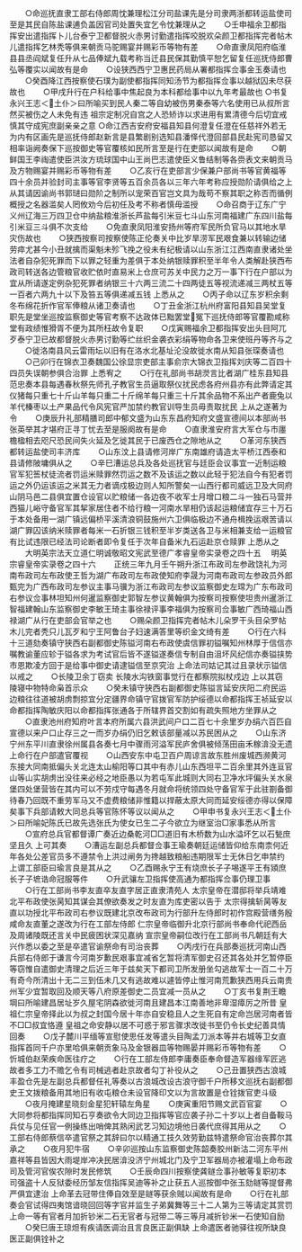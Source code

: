 <!-- { "loadSidebar": true } -->
　　○命巡抚直隶工部右侍郎周忱兼理松江分司盐课先是分司隶两浙都转运盐使司至是其民自陈盐课逋负盖因官司处置失宜乞令忱兼理从之
　　○壬申福余卫都指挥安出遣指挥卜儿台泰宁卫都督脱火赤男讨勤遣指挥咬脱欢朵颜卫都指挥完者帖木儿遣指挥乞林秃等俱来朝贡马驼赐宴并赐彩币等物有差
　　○命直隶凤阳府临淮县县丞阎斌复任升从七品俸斌九载考称当迁县民保其勤慎平恕乞留复任巡抚侍郎曹弘等覆实以闻故有是命
　　○设狭西西宁卫惠民药局从署都指挥佥事金玉奏请也
　　○癸酉降江西按察使石璞为副使都指挥同知汤节为都指挥佥事以越狱囚未尽获故也
　　○甲戌升行在户科给事中焦起良为本科都给事中以九年考最故也
○书复永兴王志＜土仆＞曰所喻买到民人秦二等自幼被伤男秦泰等六名使用已从叔所言然买被伤之人未免有违  祖宗定制况自宫之人恐矫诈以求进用有累清德今后切宜戒慎其守成宪庶副亲亲之意
○命江西吉安府安福县知县何澄复任澄在任慈祥外若无为内有区画先是巡抚侍郎赵新言是县繁剧别选知县潘怿代澄回部县民赴宪司恳留又相率诣阙奏保下巡按御史等官覆核如民所言至是行在吏部以闻故有是命
　　○朝鲜国王李祹遣使臣洪汝方琉球国中山王尚巴志遣使臣义鲁结制等各赍表文来朝贡马及方物赐宴并赐彩币等物有差
　　○乙亥行在吏部言少保兼户部尚书等官黄福等四十余员并验封司主事等官李贤等五百余员各以三年六年考称应授勋阶请俱给之上从其请因谕尚书郭琎曰勋阶之制所以宠荣百官岂文具为哉苟不察其职之称否而循例概授之名器滥矣人罔攸劝今后初任及考不称者慎毋滥授
　　○命召商于辽东广宁义州辽海三万四卫仓中纳盐粮淮浙长芦盐每引米豆七斗山东河南福建广东四川盐每引米豆三斗俱不次支给
　　○免直隶凤阳淮安扬州等府军民所负官马以其地水旱灾伤故也
　　○狭西按察司按察使陈正伦奏关中比岁旱涝军民艰食兼以转输边储劳瘁尤甚今小丑就擒而渠魁未殄飞挽之役未有纪极请以山东浙江江西南直隶诸处坐法者自杂犯死罪而下以罪之轻重为差俱于本处纳银赎罪积至半年令人类解赴狭西布政司转送各边管粮官收贮依时直易米上仓庶可苏关中民力之万一事下行在户部以为宜从所请遂定例杂犯死罪者纳银三十六两三流二十四两徒五等视流递减三两杖五等一百者六两九十以下及笞五等俱递减五钱  上悉从之
　　○丙子命以辽东岁积余剩冬布绵花折作官军俸粮从诸卫奏请也
　　○丁丑金浙江杭州府富阳县知县吴堂复职先是堂坐巡按监察御史等官考察不达政体已黜罢堂冤下巡抚侍郎等官覆勘咸称堂有政绩惟猾胥不便为其所枉故令复职
　　○戊寅赐福余卫都指挥安出头目阿兀歹泰宁卫已故都督脱火赤男讨勤等纻丝织金袭衣彩绢等物命各卫来使班丹等齐与之
　　○徙洛南县风云雷雨坛以旧有在洛水北基址沦没故徙水南从知县张琛奏请也
　　○己卯行在锦衣卫奏魏国公徐显宗吏部主事俞宗大锦衣卫指挥刘庆等二百四十四员失误朝参俱合治罪  上悉宥之
　　○行在礼部尚书胡濙言比者湖广桂东县知县范忠奏本县每遇春秋祭先师孔子教官生员逼取祭仪扰民虑各府州县亦有此弊请定其仪猪每只重七十斤山羊每只重二十斤绵羊每只重三十斤其余品物不系出产者鹿兔以羊代榛枣以土产果品代令风宪官严加禁约教官训导生员毋责取扰民  上从之遂著为令
　　○庚辰升礼部精膳司郎中郁文盛为山东东昌府知府文盛宣德间以本部尚书张英举其才堪府正寻丁忧去至是服阕故有是命
　　○直隶淮安府言大军仓与市廛檐楹相去咫尺恐民间失火延及乞徙其民于已废西仓之隙地从之
　　○革河东狭西都转运盐使司丰济库
　　○山东汶上县请修河岸广东南雄府请造太平桥江西泰和县请修陂墉俱从之
　　○辛巳漕运总兵及各处巡抚官与廷臣会议事宜一近制运粮官军犯筶杖徒流者罚运米赎罪然罚运之数不及该运之数以此轻于犯法自今有犯者罚运之外仍运该运之米其无力者谪戍极边则人知所警矣一山西行都司威远卫及大同府山阴马邑二县俱宜置仓设官以贮粮储一各边夜不收军士月增口粮二斗一独石马营并西猫儿峪守备官军其挈家居住者不给行粮一河南水旱相仍该起运粮储宜存三十万石于本处备用一湖广镇远偏桥平溪清浪铜鼓施州六卫俱临极边不通舟楫挽运艰苦请以湖广罪囚该纳米赎罪者每米一石折银三钱积至半岁类送各卫与米相兼支给一运粮官有比试违限已经法司论断者即令复任于次年自备米九石运赴京仓赎罪  上悉从之
　　大明英宗法天立道仁明诚敬昭文宪武至德广孝睿皇帝实录卷之四十五
　明英宗睿皇帝实录卷之四十六
　　正统三年九月壬午朔升浙江布政司左参政饶礼为河南布政司左布政使王哲为湖广布政司左布政使知府李晟为河南布政司左参政员外郎甄完为广西布政司左参议主事马骥为浙江布政司左参议监察御史左瑺为广东布政司右参议佥事林坦知州何暹监察御史郭智左参议黄翰俱为按察司按察使坦贵州暹浙江智福建翰山东监察御史李敏王琦主事徐禄评事李福俱为按察司佥事敏广西琦福山西禄湖广从行在吏部会官举之也
　　○赐朵颜卫指挥完者帖木儿朵罗干头目朵罗帖木儿完者秃只儿瓦歹和宁王阿鲁台子妇速满答里等织金文绮有差
　　○行在六科十三道劾奏镇守狭西右副都御史陈镒河南右布政使虞信罪初镒嘱知州林厚于信信亦嘱教谕董应轸于镒各求为考试官后皆不遂镒遂奏信专制自由沮坏风纪信亦奏镒挟势市恩欺凌方回于是给事中御史请逮镒信至京究治  上命法司姑记其过且录状示镒信以戒之
　　○长陵卫余丁窃卖  长陵水沟铁窗事觉行在都察院拟杖戍边  上以其窃  陵寝中物特命枭首示众
　　○癸未镇守狭西右副都御史陈镒言延安庆阳二府民运边粮往往道被胡虏剽掠宜分定疆界命镇守官拨官军防护绥德以命都指挥王祯延安以命都指挥陶敏庆阳以命都指挥张通各于所辖界首交割如有疏失照地方坐罪从之
　　○直隶池州府知府叶言本府所属六县洪武间户口二百七十余里岁办绢六百匹自宣德以来户口止存三之一而岁办绢仍旧乞敕该部量减以苏民困从之
　　○山东济宁州东平川直隶徐州属县各奏七月中骤雨河溢军民庐舍俱被倾荡田亩禾稼渰没无遗  上命行在户部遣官覆视
　　○山西安东中屯卫百户周谅言故东胜州废城西濒黄河东接大同南抵偏头关北连太山榆阳等口其中有赤儿山东西坦平二百余里其外连亘官山等山实胡虏出没往来必经之地臣愚以为若屯军此城则大同右卫净水坪偏头关水泉堡四处堡营皆在其内可以不劳戍守每遇冬月就命将统领四处守备官军于此驻劄备御待春乃回既不重劳军马又不虚费粮储非惟籍以捍蔽太原大同而延安绥德亦得以保障矣事下兵部请敕大同总兵等官陈怀等议以闻从之
　　○甲申书复永兴王志＜土仆＞曰所喻妃陈氏已故先选张氏为使女已生二子今欲立为继室治□家事悉从所言
　　○宣府总兵官都督谭广奏近边桑乾河□□道旧有木桥数为山水溢坏乞以石甃庶坚且久  上可其奏
　　○漕运左副总兵都督佥事王瑜奏朝廷运储皆仰给东南柰何近年各处公差官员多不遵禁令上洪过闸务为搀越致粮船违期限军士无休日乞申禁约  上谓工部臣曰瑜言良是其从之
　　○乙酉赐永宁王有烧庶长子子埸遂平王有熲庶长子子墌诰命冠服等件
　　○升武骧左卫指挥使高通为都指挥佥事仍理卫事
　　○行在工部尚书李友直卒友直字居正直隶清苑人  太宗皇帝在潜邸将举兵靖难北平布政使张昺知其谋会其僚欲奏发之时友直为库吏密以告于  太宗得擒斩昺等友直以功授北平布政司右参议既建北京改布政司为行部升左侍郎时初作宫殿营缮务殷咸命友直董之遂改为行在工部左侍郎  仁宗皇帝临御升北京行部尚书奉命代祀西岳及周诸陵既还言关中民疲困状深见嘉纳  宣宗皇帝嗣位改行在工部尚书凡朝廷有大兴作悉以委之至是卒遣官谕祭命有司治丧葬
　　○丙戌行在兵部奏巡抚河南山西兵部右侍郎于谦言今河南岁歉民艰事宜减省乞暂将清军御史召还其各处并乞暂停臣等窃惟自遣御史清理之后近三年于兹矣天下都司卫所发册坐勾逃故军士一百二十万有奇今所清出十无二三到伍未几又有逃故难以遽皆停止惟河南荒歉狭西用兵云南贵州军少宜暂取回及顺天等八府原差御史二员宜减一员从之
　　○丁亥书复荆王瞻堈曰所喻建昌居址岁久屋宅阴森欲徙河南且建昌本江南善地非卑湿瘴厉之所昔  皇祖仁宗皇帝择此以为叔之封国今居十年亦自安稳且人之生死自有定命岂居河南者皆不□□叔宜恪遵  皇祖之命安静以居不可惑于邪言骤求改徙书至仍令长史纪善具情回奏
　　○戊子麓川平缅等宣慰使思任发等遣头目陶孟刀派本等并右城等卫女直指挥首同千户亦里哈俱来朝贡象马及金银器皿等物赐晏并赐彩币等物有差
　　○忻城伯赵荣疾命医往疗之
　　○行在工部左侍郎李庸奏臣奉命督造军器缘军匠逃故者多工力不赡乞令有司械逃者赴京故者勾丁补役从之
　　○己丑置狭西古浪城丰盈仓先是左副总兵都督任礼等奏以古浪城改设古浪守御千户所移文巡抚右副都御史王文拨粮备用其地旧有收屯粮仓未设官降印文以为言故置是仓铨拨官吏斗级
　　○夜月掩建星晓刻金星犯轩辕左角星
　　○庚寅重阳节赐文武百官宴
　　○大同参将都指挥同知石亨奏欲令大同边卫指挥等官应袭子孙二十岁以上者自备鞍马兵仗与见任官一例操练出哨俾其熟闲武艺习知边境他日袭代庶得其用从之
　　○工部右侍郎蔡信卒遣官祭之其辞曰尔以精通工技久效劳勤兹特遣祭命官治丧葬尔其承之
　　○夜月犯牛宿
　　○辛卯巡按山东监察御史陈韶奏胶州新沽二河东平州嘉祥等县皆因大雨堤岸冲决民居渰没济宁州城北门及宁卫军器局亦被灌塌上命布政司及管河官俟农隙时发民修筑
　　○壬辰命四川按察使龚鐩佥事孙敏等复职初本司强盗十人反狱委经历邹友信指挥吴迪等补之止获五人巡按御中张玉劾鐩等提督弗严俱宜逮治  上命革去冠带住俸自效至是鐩等获余贼以闻故有是命
　　○行在礼部奏会官试得四夷馆谙晓回回等字官并监生子弟冀舞等三十二人第为三等请定其赏罚  上命一等有官者月加折钞米二石无官者与冠带二等三等月减折钞米一石使知自励
　　○癸巳唐王琼炟有疾请医调治且言良医正副俱缺  上命遣医者驰驿往视所缺良医正副俱铨补之
